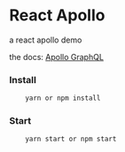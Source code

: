 # React Apollo

a react apollo demo

the docs:
<a href="https://www.apollographql.com/">Apollo GraphQL</a>

### Install

```bash
    yarn or npm install
```

### Start

```bash
    yarn start or npm start
```
